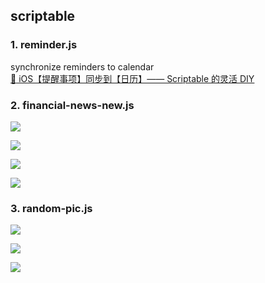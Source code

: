 ## scriptable

### 1. reminder.js

synchronize reminders to calendar  
[ :link: iOS【提醒事项】同步到【日历】—— Scriptable 的灵活 DIY ](https://www.bilibili.com/video/BV1dK4y1d7xT?share_source=copy_web)

### 2. financial-news-new.js

![](https://cdn.jsdelivr.net/gh/tienouc/blog-img/202110031507708.png)

![](https://cdn.jsdelivr.net/gh/tienouc/blog-img/202110031507486.png)

![](https://cdn.jsdelivr.net/gh/tienouc/blog-img/202110021412465.png)

<!-- ![](https://cdn.jsdelivr.net/gh/tienouc/blog-img/202110021415826.png) -->

![](https://cdn.jsdelivr.net/gh/tienouc/blog-img/202110021415375.png)

<!-- ![](https://cdn.jsdelivr.net/gh/tienouc/blog-img/202110021415752.png) -->

### 3. random-pic.js

![](https://cdn.jsdelivr.net/gh/tienouc/blog-img/202110021522918.png)

![](https://cdn.jsdelivr.net/gh/tienouc/blog-img/202110021522942.png)

![](https://cdn.jsdelivr.net/gh/tienouc/blog-img/202110021628018.png)
